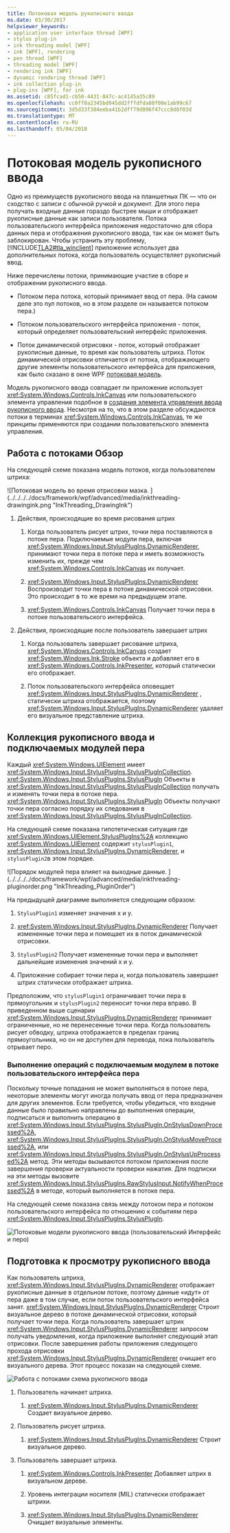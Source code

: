 ```yaml
---
title: Потоковая модель рукописного ввода
ms.date: 03/30/2017
helpviewer_keywords:
- application user interface thread [WPF]
- stylus plug-in
- ink threading model [WPF]
- ink [WPF], rendering
- pen thread [WPF]
- threading model [WPF]
- rendering ink [WPF]
- dynamic rendering thread [WPF]
- ink collection plug-in
- plug-ins [WPF], for ink
ms.assetid: c85fcad1-cb50-4431-847c-ac4145a35c89
ms.openlocfilehash: cc0ff8a2345bd945dd2fffdfda80f00e1ab99c67
ms.sourcegitcommit: 3d5d33f384eeba41b2dff79d096f47ccc8d8f03d
ms.translationtype: MT
ms.contentlocale: ru-RU
ms.lasthandoff: 05/04/2018
---
```

# <a name="the-ink-threading-model"></a>Потоковая модель рукописного ввода
Одно из преимуществ рукописного ввода на планшетных ПК — что он сходство с записи с обычной ручкой и документ.  Для этого пера получать входные данные гораздо быстрее мыши и отображает рукописные данные как записи пользователя.  Потока пользовательского интерфейса приложения недостаточно для сбора данных пера и отображения рукописного ввода, так как он может быть заблокирован.  Чтобы устранить эту проблему, [!INCLUDE[TLA2#tla_winclient](../../../../includes/tla2sharptla-winclient-md.md)] приложение использует два дополнительных потока, когда пользователь осуществляет рукописный ввод.  
  
 Ниже перечислены потоки, принимающие участие в сборе и отображении рукописного ввода.  
  
-   Потоком пера потока, который принимает ввод от пера.  (На самом деле это пул потоков, но в этом разделе он называется потоком пера.)  
  
-   Потоком пользовательского интерфейса приложения - поток, который определяет пользовательский интерфейс приложения.  
  
-   Поток динамической отрисовки - поток, который отображает рукописные данные, то время как пользователь штриха. Поток динамической отрисовки отличается от потока, отображающего другие элементы пользовательского интерфейса для приложения, как было сказано в окне WPF [потоковая модель](../../../../docs/framework/wpf/advanced/threading-model.md).  
  
 Модель рукописного ввода совпадает ли приложение использует <xref:System.Windows.Controls.InkCanvas> или пользовательского элемента управления подобное в [создания элемента управления ввода рукописного ввода](../../../../docs/framework/wpf/advanced/creating-an-ink-input-control.md).  Несмотря на то, что в этом разделе обсуждаются потоки в терминах <xref:System.Windows.Controls.InkCanvas>, те же принципы применяются при создании пользовательского элемента управления.  
  
## <a name="threading-overview"></a>Работа с потоками Обзор  
 На следующей схеме показана модель потоков, когда пользователем штриха:  
  
 ![Потоковая модель во время отрисовки мазка. ] (../../../../docs/framework/wpf/advanced/media/inkthreading-drawingink.png "InkThreading_DrawingInk")  
  
1.  Действия, происходящие во время рисования штрих  
  
    1.  Когда пользователь рисует штрих, точки пера поставляются в потоке пера.  Подключаемые модули пера, включая <xref:System.Windows.Input.StylusPlugIns.DynamicRenderer>, принимают точки пера в потоке пера и иметь возможность изменить их, прежде чем <xref:System.Windows.Controls.InkCanvas> их получает.  
  
    2.  <xref:System.Windows.Input.StylusPlugIns.DynamicRenderer> Воспроизводит точки пера в потоке динамической отрисовки. Это происходит в то же время на предыдущем этапе.  
  
    3.  <xref:System.Windows.Controls.InkCanvas> Получает точки пера в потоке пользовательского интерфейса.  
  
2.  Действия, происходящие после пользователь завершает штрих  
  
    1.  Когда пользователь завершает рисование штриха, <xref:System.Windows.Controls.InkCanvas> создает <xref:System.Windows.Ink.Stroke> объекта и добавляет его в <xref:System.Windows.Controls.InkPresenter>, который статически его отображает.  
  
    2.  Поток пользовательского интерфейса оповещает <xref:System.Windows.Input.StylusPlugIns.DynamicRenderer> , статически штриха отображается, поэтому <xref:System.Windows.Input.StylusPlugIns.DynamicRenderer> удаляет его визуальное представление штриха.  
  
## <a name="ink-collection-and-stylus-plug-ins"></a>Коллекция рукописного ввода и подключаемых модулей пера  
 Каждый <xref:System.Windows.UIElement> имеет <xref:System.Windows.Input.StylusPlugIns.StylusPlugInCollection>.  <xref:System.Windows.Input.StylusPlugIns.StylusPlugIn> Объекты в <xref:System.Windows.Input.StylusPlugIns.StylusPlugInCollection> получать и изменять точки пера в потоке пера. <xref:System.Windows.Input.StylusPlugIns.StylusPlugIn> Объекты получают точки пера согласно порядку их следования в <xref:System.Windows.Input.StylusPlugIns.StylusPlugInCollection>.  
  
 На следующей схеме показана гипотетическая ситуация где <xref:System.Windows.UIElement.StylusPlugIns%2A> коллекцию <xref:System.Windows.UIElement> содержит `stylusPlugin1`, <xref:System.Windows.Input.StylusPlugIns.DynamicRenderer>, и `stylusPlugin2`в этом порядке.  
  
 ![Порядок модулей пера влияет на выходные данные. ] (../../../../docs/framework/wpf/advanced/media/inkthreading-pluginorder.png "InkThreading_PluginOrder")  
  
 На предыдущей диаграмме выполняется следующим образом:  
  
1.  `StylusPlugin1` изменяет значения x и y.  
  
2.  <xref:System.Windows.Input.StylusPlugIns.DynamicRenderer> Получает измененные точки пера и помещает их в поток динамической отрисовки.  
  
3.  `StylusPlugin2` Получает измененные точки пера и выполняет дальнейшие изменения значений x и y.  
  
4.  Приложение собирает точки пера и, когда пользователь завершает штрих статически отображает штриха.  
  
 Предположим, что `stylusPlugin1` ограничивает точки пера в прямоугольник и `stylusPlugin2` переносит точки пера вправо.  В приведенном выше сценарии <xref:System.Windows.Input.StylusPlugIns.DynamicRenderer> принимает ограниченные, но не перенесенные точки пера.  Когда пользователь рисует обводку, штриха отображается в пределах границ прямоугольника, но он не доступен для перевода, пока пользователь отрывает перо.  
  
### <a name="performing-operations-with-a-stylus-plug-in-on-the-ui-thread"></a>Выполнение операций с подключаемым модулем в потоке пользовательского интерфейса пера  
 Поскольку точные попадания не может выполняться в потоке пера, некоторые элементы могут иногда получать ввод от пера предназначен для других элементов. Если требуется, чтобы убедиться, что входные данные было правильно направлены до выполнения операции, подписаться и выполнить операцию в <xref:System.Windows.Input.StylusPlugIns.StylusPlugIn.OnStylusDownProcessed%2A>, <xref:System.Windows.Input.StylusPlugIns.StylusPlugIn.OnStylusMoveProcessed%2A>, или <xref:System.Windows.Input.StylusPlugIns.StylusPlugIn.OnStylusUpProcessed%2A> метод. Эти методы вызываются потоком приложения после завершения проверки актуальности проверки нажатия. Для подписки на эти методы вызовите <xref:System.Windows.Input.StylusPlugIns.RawStylusInput.NotifyWhenProcessed%2A> в методе, который выполняется в потоке пера.  
  
 На следующей схеме показана связь между потоком пера и потоком пользовательского интерфейса по отношению к событиям пера <xref:System.Windows.Input.StylusPlugIns.StylusPlugIn>.  
  
 ![Потоковые модели рукописного ввода &#40;пользовательский Интерфейс и перо&#41;](../../../../docs/framework/wpf/advanced/media/inkthreading-plugincallbacks.png "InkThreading_PluginCallbacks")  
  
## <a name="rendering-ink"></a>Подготовка к просмотру рукописного ввода  
 Как пользователь штриха, <xref:System.Windows.Input.StylusPlugIns.DynamicRenderer> отображает рукописные данные в отдельном потоке, поэтому данные «идут» от пера даже в том случае, если поток пользовательского интерфейса занят.  <xref:System.Windows.Input.StylusPlugIns.DynamicRenderer> Строит визуальное дерево в потоке динамической отрисовки, который получает точки пера.  Когда пользователь завершает штрих <xref:System.Windows.Input.StylusPlugIns.DynamicRenderer> запросом получать уведомления, когда приложение выполняет следующий этап отрисовки.  После завершения работы приложения следующего прохода отрисовки <xref:System.Windows.Input.StylusPlugIns.DynamicRenderer> очищает его визуального дерева.  Этот процесс показан на следующей схеме.  
  
 ![Работа с потоками схема рукописного ввода](../../../../docs/framework/wpf/advanced/media/inkthreading-visualtree.png "InkThreading_VisualTree")  
  
1.  Пользователь начинает штриха.  
  
    1.  <xref:System.Windows.Input.StylusPlugIns.DynamicRenderer> Создает визуальное дерево.  
  
2.  Пользователь рисует штриха.  
  
    1.  <xref:System.Windows.Input.StylusPlugIns.DynamicRenderer> Строит визуальное дерево.  
  
3.  Пользователь завершает штриха.  
  
    1.  <xref:System.Windows.Controls.InkPresenter> Добавляет штрих в визуальном дереве.  
  
    2.  Уровень интеграции носителя (MIL) статически отображает штрихи.  
  
    3.  <xref:System.Windows.Input.StylusPlugIns.DynamicRenderer> Очищает визуальные элементы.
